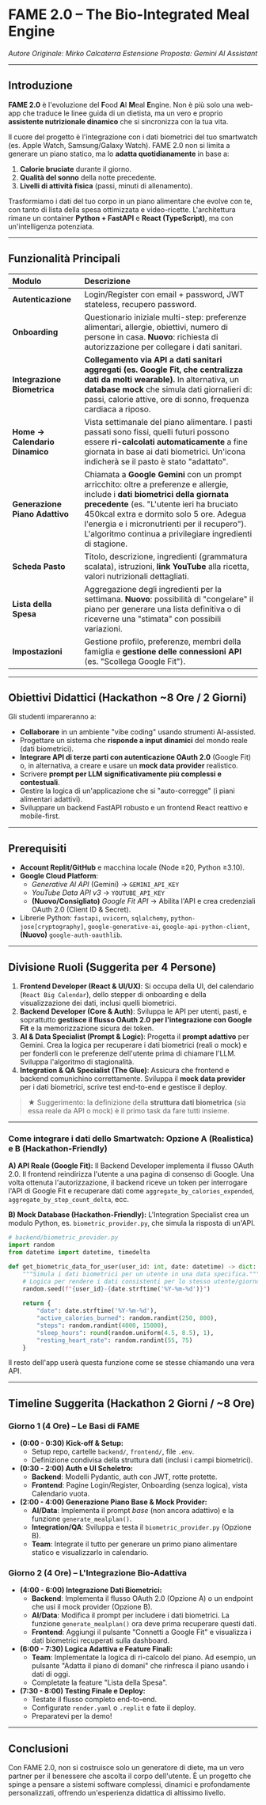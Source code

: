 # **FAME 2.0 – The Bio-Integrated Meal Engine**

*Autore Originale: Mirko Calcaterra*
*Estensione Proposta: Gemini AI Assistant*

---

## Introduzione

**FAME 2.0** è l'evoluzione del **F**ood **A**I **M**eal **E**ngine. Non è più solo una web-app che traduce le linee guida di un dietista, ma un vero e proprio **assistente nutrizionale dinamico** che si sincronizza con la tua vita.

Il cuore del progetto è l'integrazione con i dati biometrici del tuo smartwatch (es. Apple Watch, Samsung/Galaxy Watch). FAME 2.0 non si limita a generare un piano statico, ma lo **adatta quotidianamente** in base a:
1.  **Calorie bruciate** durante il giorno.
2.  **Qualità del sonno** della notte precedente.
3.  **Livelli di attività fisica** (passi, minuti di allenamento).

Trasformiamo i dati del tuo corpo in un piano alimentare che evolve con te, con tanto di lista della spesa ottimizzata e video-ricette. L'architettura rimane un container **Python + FastAPI** e **React (TypeScript)**, ma con un'intelligenza potenziata.

---

## Funzionalità Principali

| Modulo | Descrizione |
| :--- | :--- |
| **Autenticazione** | Login/Register con email + password, JWT stateless, recupero password. |
| **Onboarding** | Questionario iniziale multi-step: preferenze alimentari, allergie, obiettivi, numero di persone in casa. **Nuovo**: richiesta di autorizzazione per collegare i dati sanitari. |
| **Integrazione Biometrica** | **Collegamento via API a dati sanitari aggregati (es. Google Fit, che centralizza dati da molti wearable).** In alternativa, un **database mock** che simula dati giornalieri di: passi, calorie attive, ore di sonno, frequenza cardiaca a riposo. |
| **Home → Calendario Dinamico** | Vista settimanale del piano alimentare. I pasti passati sono fissi, quelli futuri possono essere **ri-calcolati automaticamente** a fine giornata in base ai dati biometrici. Un'icona indicherà se il pasto è stato "adattato". |
| **Generazione Piano Adattivo** | Chiamata a **Google Gemini** con un prompt arricchito: oltre a preferenze e allergie, include i **dati biometrici della giornata precedente** (es. "L'utente ieri ha bruciato 450kcal extra e dormito solo 5 ore. Adegua l'energia e i micronutrienti per il recupero"). L'algoritmo continua a privilegiare ingredienti di stagione. |
| **Scheda Pasto** | Titolo, descrizione, ingredienti (grammatura scalata), istruzioni, **link YouTube** alla ricetta, valori nutrizionali dettagliati. |
| **Lista della Spesa** | Aggregazione degli ingredienti per la settimana. **Nuovo**: possibilità di "congelare" il piano per generare una lista definitiva o di riceverne una "stimata" con possibili variazioni. |
| **Impostazioni** | Gestione profilo, preferenze, membri della famiglia e **gestione delle connessioni API** (es. "Scollega Google Fit"). |

---

## Obiettivi Didattici (Hackathon ~8 Ore / 2 Giorni)

Gli studenti impareranno a:
*   **Collaborare** in un ambiente "vibe coding" usando strumenti AI-assisted.
*   Progettare un sistema che **risponde a input dinamici** del mondo reale (dati biometrici).
*   **Integrare API di terze parti con autenticazione OAuth 2.0** (Google Fit) o, in alternativa, a creare e usare un **mock data provider** realistico.
*   Scrivere **prompt per LLM significativamente più complessi e contestuali**.
*   Gestire la logica di un'applicazione che si "auto-corregge" (i piani alimentari adattivi).
*   Sviluppare un backend FastAPI robusto e un frontend React reattivo e mobile-first.

---

## Prerequisiti

*   **Account Replit/GitHub** e macchina locale (Node ≥20, Python ≥3.10).
*   **Google Cloud Platform**:
    *   *Generative AI API* (Gemini) → `GEMINI_API_KEY`
    *   *YouTube Data API v3* → `YOUTUBE_API_KEY`
    *   **(Nuovo/Consigliato)** *Google Fit API* → Abilita l'API e crea credenziali OAuth 2.0 (Client ID & Secret).
*   Librerie Python: `fastapi`, `uvicorn`, `sqlalchemy`, `python-jose[cryptography]`, `google-generative-ai`, `google-api-python-client`, **(Nuovo)** `google-auth-oauthlib`.

---

## Divisione Ruoli (Suggerita per 4 Persone)

1.  **Frontend Developer (React & UI/UX)**: Si occupa della UI, del calendario (`React Big Calendar`), dello stepper di onboarding e della visualizzazione dei dati, inclusi quelli biometrici.
2.  **Backend Developer (Core & Auth)**: Sviluppa le API per utenti, pasti, e soprattutto **gestisce il flusso OAuth 2.0 per l'integrazione con Google Fit** e la memorizzazione sicura dei token.
3.  **AI & Data Specialist (Prompt & Logic)**: Progetta il **prompt adattivo** per Gemini. Crea la logica per recuperare i dati biometrici (reali o mock) e per fonderli con le preferenze dell'utente prima di chiamare l'LLM. Sviluppa l'algoritmo di stagionalità.
4.  **Integration & QA Specialist (The Glue)**: Assicura che frontend e backend comunichino correttamente. Sviluppa il **mock data provider** per i dati biometrici, scrive test end-to-end e gestisce il deploy.

> ★ Suggerimento: la definizione della **struttura dati biometrica** (sia essa reale da API o mock) è il primo task da fare tutti insieme.

---

### **Come integrare i dati dello Smartwatch: Opzione A (Realistica) e B (Hackathon-Friendly)**

**A) API Reale (Google Fit):**
Il Backend Developer implementa il flusso OAuth 2.0. Il frontend reindirizza l'utente a una pagina di consenso di Google. Una volta ottenuta l'autorizzazione, il backend riceve un token per interrogare l'API di Google Fit e recuperare dati come `aggregate_by_calories_expended`, `aggregate_by_step_count_delta`, ecc.

**B) Mock Database (Hackathon-Friendly):**
L'Integration Specialist crea un modulo Python, es. `biometric_provider.py`, che simula la risposta di un'API.

```python
# backend/biometric_provider.py
import random
from datetime import datetime, timedelta

def get_biometric_data_for_user(user_id: int, date: datetime) -> dict:
    """Simula i dati biometrici per un utente in una data specifica."""
    # Logica per rendere i dati consistenti per lo stesso utente/giorno
    random.seed(f"{user_id}-{date.strftime('%Y-%m-%d')}")
    
    return {
        "date": date.strftime('%Y-%m-%d'),
        "active_calories_burned": random.randint(250, 800),
        "steps": random.randint(4000, 15000),
        "sleep_hours": round(random.uniform(4.5, 8.5), 1),
        "resting_heart_rate": random.randint(55, 75)
    }
```
Il resto dell'app userà questa funzione come se stesse chiamando una vera API.

---

## Timeline Suggerita (Hackathon 2 Giorni / ~8 Ore)

### **Giorno 1 (4 Ore) – Le Basi di FAME**

*   **(0:00 - 0:30) Kick-off & Setup:**
    *   Setup repo, cartelle `backend/`, `frontend/`, file `.env`.
    *   Definizione condivisa della struttura dati (inclusi i campi biometrici).
*   **(0:30 - 2:00) Auth e UI Scheletro:**
    *   **Backend**: Modelli Pydantic, auth con JWT, rotte protette.
    *   **Frontend**: Pagine Login/Register, Onboarding (senza logica), vista Calendario vuota.
*   **(2:00 - 4:00) Generazione Piano Base & Mock Provider:**
    *   **AI/Data**: Implementa il prompt *base* (non ancora adattivo) e la funzione `generate_mealplan()`.
    *   **Integration/QA**: Sviluppa e testa il `biometric_provider.py` (Opzione B).
    *   **Team**: Integrate il tutto per generare un primo piano alimentare statico e visualizzarlo in calendario.

### **Giorno 2 (4 Ore) – L'Integrazione Bio-Adattiva**

*   **(4:00 - 6:00) Integrazione Dati Biometrici:**
    *   **Backend**: Implementa il flusso OAuth 2.0 (Opzione A) o un endpoint che usi il mock provider (Opzione B).
    *   **AI/Data**: Modifica il prompt per includere i dati biometrici. La funzione `generate_mealplan()` ora deve prima recuperare questi dati.
    *   **Frontend**: Aggiungi il pulsante "Connetti a Google Fit" e visualizza i dati biometrici recuperati sulla dashboard.
*   **(6:00 - 7:30) Logica Adattiva e Feature Finali:**
    *   **Team**: Implementate la logica di ri-calcolo del piano. Ad esempio, un pulsante "Adatta il piano di domani" che rinfresca il piano usando i dati di oggi.
    *   Completate la feature "Lista della Spesa".
*   **(7:30 - 8:00) Testing Finale e Deploy:**
    *   Testate il flusso completo end-to-end.
    *   Configurate `render.yaml` o `.replit` e fate il deploy.
    *   Preparatevi per la demo!

---

## Conclusioni

Con FAME 2.0, non si costruisce solo un generatore di diete, ma un vero partner per il benessere che ascolta il corpo dell'utente. È un progetto che spinge a pensare a sistemi software complessi, dinamici e profondamente personalizzati, offrendo un'esperienza didattica di altissimo livello.
